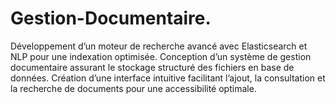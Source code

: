 # Gestion-Documentaire.
Développement d’un moteur de recherche avancé avec Elasticsearch et NLP pour une indexation optimisée. Conception d’un système de gestion documentaire assurant le stockage structuré des fichiers en base de données. Création d’une interface intuitive facilitant l’ajout, la consultation et la recherche de documents pour une accessibilité optimale.
